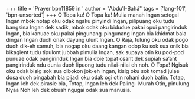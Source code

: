 +++
title = 'Prayer bpn11859 in '
author = "Abdu'l-Bahá"
tags = ['lang-101', 'bpn-unsorted']
+++
O Topa ku! O Topa ku! Mulia manah Ingan setegal Ingan mbok notap oku odak ngaku pinyindi Ingan, pilipuang oku tudu bangsina Ingan dek sadik, mbok odak oku bidudue pakai opui pangirinduk Ingan, bia kanuae oku pakai pingunang-pingunang Ingan bia khidmat bala dingan Ingan duoh onak dayung ulunt Ingan. 
O Raja, tulung oku odak pogo duoh dik-eh samuh, bia nogap oku daang kangan odop ku sok sua onik bia bikagient tudu tipulont jubbah pimulia Ingan, sak supaya otin ku pod-pod punuae odak pangirinduk Ingan bia doie topat osant dek supiah sa’ant pangirinduk ndu dunia duoh lipuong tudu nilai-nilai eh noh.
O Topa! Ngisuk oku odak bisig sok sua dibokon jok-eh Ingan, kisig oku sok tomad julae dosa duoh pingabah bia pijadi oku odak ogi otin rohani duoh batin. Totap, Ingan leh dek pirasie bia, Totap, Ingan leh dek Paling- Murah Otin, pinulung Nyaa Noh leh dek obuah ngugai odak sua manusia.
